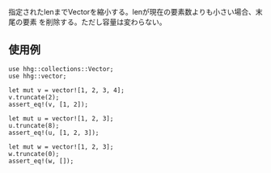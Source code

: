 指定されたlenまでVectorを縮小する。lenが現在の要素数よりも小さい場合、末尾の要素
を削除する。ただし容量は変わらない。

## 使用例

```
use hhg::collections::Vector;
use hhg::vector;

let mut v = vector![1, 2, 3, 4];
v.truncate(2);
assert_eq!(v, [1, 2]);

let mut u = vector![1, 2, 3];
u.truncate(8);
assert_eq!(u, [1, 2, 3]);

let mut w = vector![1, 2, 3];
w.truncate(0);
assert_eq!(w, []);
```
